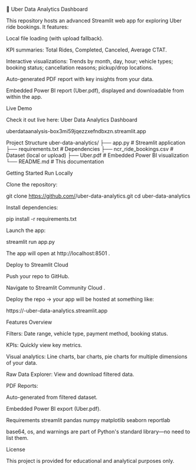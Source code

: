 🚖 Uber Data Analytics Dashboard

This repository hosts an advanced Streamlit web app for exploring Uber ride bookings. It features:

Local file loading (with upload fallback).

KPI summaries: Total Rides, Completed, Canceled, Average CTAT.

Interactive visualizations: Trends by month, day, hour; vehicle types; booking status; cancellation reasons; pickup/drop locations.

Auto-generated PDF report with key insights from your data.

Embedded Power BI report (Uber.pdf), displayed and downloadable from within the app.

Live Demo

Check it out live here:
Uber Data Analytics Dashboard
 
uberdataanalysis-box3mi59jqezzxefndbxzn.streamlit.app

Project Structure
uber-data-analytics/
├── app.py                   # Streamlit application
├── requirements.txt         # Dependencies
├── ncr_ride_bookings.csv    # Dataset (local or upload)
├── Uber.pdf                 # Embedded Power BI visualization
└── README.md                # This documentation

Getting Started
Run Locally

Clone the repository:

git clone https://github.com/<your-username>/uber-data-analytics.git
cd uber-data-analytics


Install dependencies:

pip install -r requirements.txt


Launch the app:

streamlit run app.py


The app will open at http://localhost:8501
.

Deploy to Streamlit Cloud

Push your repo to GitHub.

Navigate to Streamlit Community Cloud
.

Deploy the repo → your app will be hosted at something like:

https://<your-username>-uber-data-analytics.streamlit.app

Features Overview

Filters: Date range, vehicle type, payment method, booking status.

KPIs: Quickly view key metrics.

Visual analytics: Line charts, bar charts, pie charts for multiple dimensions of your data.

Raw Data Explorer: View and download filtered data.

PDF Reports:

Auto-generated from filtered dataset.

Embedded Power BI export (Uber.pdf).

Requirements
streamlit
pandas
numpy
matplotlib
seaborn
reportlab


base64, os, and warnings are part of Python's standard library—no need to list them.

License

This project is provided for educational and analytical purposes only.
